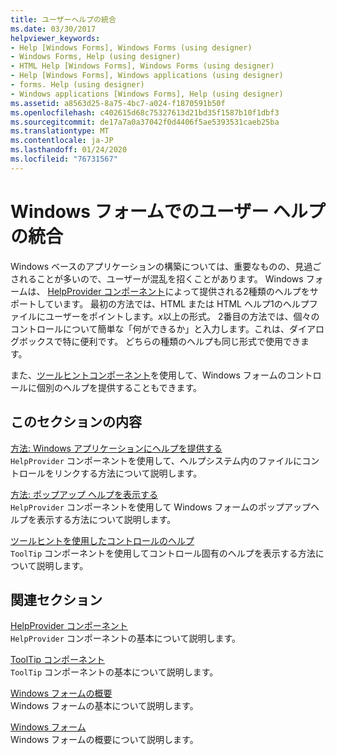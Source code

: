 ```yaml
---
title: ユーザーヘルプの統合
ms.date: 03/30/2017
helpviewer_keywords:
- Help [Windows Forms], Windows Forms (using designer)
- Windows Forms, Help (using designer)
- HTML Help [Windows Forms], Windows Forms (using designer)
- Help [Windows Forms], Windows applications (using designer)
- forms. Help (using designer)
- Windows applications [Windows Forms], Help (using designer)
ms.assetid: a8563d25-8a75-4bc7-a024-f1870591b50f
ms.openlocfilehash: c402615d68c75327613d21bd35f1587b10f1dbf3
ms.sourcegitcommit: de17a7a0a37042f0d4406f5ae5393531caeb25ba
ms.translationtype: MT
ms.contentlocale: ja-JP
ms.lasthandoff: 01/24/2020
ms.locfileid: "76731567"
---
```

# <a name="integrating-user-help-in-windows-forms"></a>Windows フォームでのユーザー ヘルプの統合
Windows ベースのアプリケーションの構築については、重要なものの、見過ごされることが多いので、ユーザーが混乱を招くことがあります。 Windows フォームは、 [HelpProvider コンポーネント](../controls/helpprovider-component-windows-forms.md)によって提供される2種類のヘルプをサポートしています。 最初の方法では、HTML または HTML ヘルプ1のヘルプファイルにユーザーをポイントします。*x*以上の形式。 2番目の方法では、個々のコントロールについて簡単な「何ができるか」と入力します。これは、ダイアログボックスで特に便利です。 どちらの種類のヘルプも同じ形式で使用できます。  
  
 また、[ツールヒントコンポーネント](../controls/tooltip-component-windows-forms.md)を使用して、Windows フォームのコントロールに個別のヘルプを提供することもできます。  
  
## <a name="in-this-section"></a>このセクションの内容  
 [方法: Windows アプリケーションにヘルプを提供する](how-to-provide-help-in-a-windows-application.md)  
 `HelpProvider` コンポーネントを使用して、ヘルプシステム内のファイルにコントロールをリンクする方法について説明します。  
  
 [方法: ポップアップ ヘルプを表示する](how-to-display-pop-up-help.md)  
 `HelpProvider` コンポーネントを使用して Windows フォームのポップアップヘルプを表示する方法について説明します。  
  
 [ツールヒントを使用したコントロールのヘルプ](control-help-using-tooltips.md)  
 `ToolTip` コンポーネントを使用してコントロール固有のヘルプを表示する方法について説明します。  
  
## <a name="related-sections"></a>関連セクション  
 [HelpProvider コンポーネント](../controls/helpprovider-component-windows-forms.md)  
 `HelpProvider` コンポーネントの基本について説明します。  
  
 [ToolTip コンポーネント](../controls/tooltip-component-windows-forms.md)  
 `ToolTip` コンポーネントの基本について説明します。  
  
 [Windows フォームの概要](../windows-forms-overview.md)  
 Windows フォームの基本について説明します。  
  
 [Windows フォーム](../index.md)  
 Windows フォームの概要について説明します。
